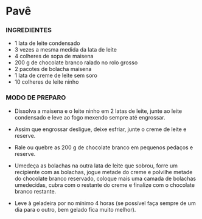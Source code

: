 # Pavê
### INGREDIENTES
 - 1 lata de leite condensado
 - 3 vezes a mesma medida da lata de leite
 - 4 colheres de sopa de maisena
 - 200 g de chocolate branco ralado no rolo grosso
 - 2 pacotes de bolacha maisena
 - 1 lata de creme de leite sem soro
 - 10 colheres de leite ninho

### MODO DE PREPARO
 - Dissolva a maisena e o leite ninho em 2 latas de leite, junte ao leite condensado e leve ao fogo mexendo sempre até engrossar.

 - Assim que engrossar desligue, deixe esfriar, junte o creme de leite e reserve.

 - Rale ou quebre as 200 g de chocolate branco em pequenos pedaços e reserve.

 - Umedeça as bolachas na outra lata de leite que sobrou, forre um recipiente com as bolachas, jogue metade do creme e polvilhe metade do chocolate branco reservado, coloque mais uma camada de bolachas umedecidas, cubra com o restante do creme e finalize com o chocolate branco restante.

 - Leve à geladeira por no mínimo 4 horas (se possível faça sempre de um dia para o outro, bem gelado fica muito melhor).
